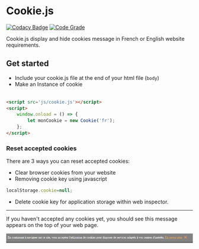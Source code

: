 # Cookie.js

[![Codacy Badge](https://app.codacy.com/project/badge/Grade/b709f9cc229649e7aa2ff9abd722849b)](https://www.codacy.com/gh/frannuaire/cookie/dashboard?utm_source=github.com&amp;utm_medium=referral&amp;utm_content=frannuaire/cookie&amp;utm_campaign=Badge_Grade) [![Code Grade](https://www.code-inspector.com/project/24557/status/svg)](https://frontend.code-inspector.com/public/project/24557/cookie/dashboard)

Cookie.js display and hide cookies message in French or English website requirements.

## Get started

-   Include your cookie.js file at the end of your html file (`body`)
-   Make an Instance of cookie

```html

<script src='js/cookie.js'></script>
<script>
    window.onload = () => {
        let monCookie = new Cookie('fr');
    };
</script>
```

### Reset accepted cookies
There are 3 ways you can reset accepted cookies:

-   Clear browser cookies from your website
-   Removing cookie key using javascript
```js
localStorage.cookie=null;
```
-   Delete cookie key for application storage within web inspector.

<hr>
If you haven't accepted any cookies yet, you should see this message appears on the top of your web page.

![message](exemple-message.png)    
